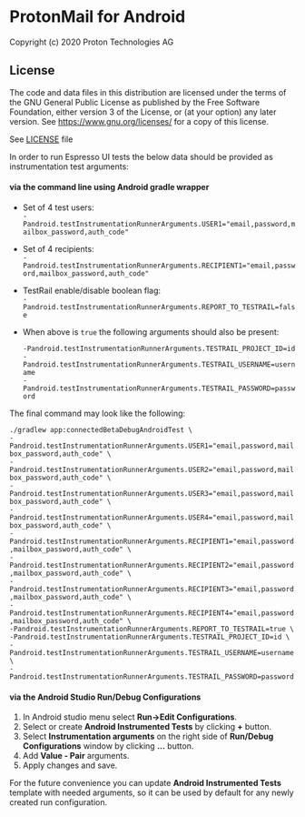 
# ProtonMail for Android

Copyright (c) 2020 Proton Technologies AG

## License

The code and data files in this distribution are licensed under the terms of the GNU General Public License as published by the Free Software Foundation, either version 3 of the License, or (at your option) any later version. See <https://www.gnu.org/licenses/> for a copy of this license.

See [LICENSE](../../../../../../../../LICENSE) file

In order to run Espresso UI tests the below data should be provided as instrumentation test arguments:

#### via the command line using **Android gradle wrapper**
- Set of 4 test users: <br>`-Pandroid.testInstrumentationRunnerArguments.USER1="email,password,mailbox_password,auth_code"`
- Set of 4 recipients: <br>`-Pandroid.testInstrumentationRunnerArguments.RECIPIENT1="email,password,mailbox_password,auth_code"`
- TestRail enable/disable boolean flag: <br>`-Pandroid.testInstrumentationRunnerArguments.REPORT_TO_TESTRAIL=false`
- When above is `true` the following arguments should also be present:

    `-Pandroid.testInstrumentationRunnerArguments.TESTRAIL_PROJECT_ID=id`<br>
     `-Pandroid.testInstrumentationRunnerArguments.TESTRAIL_USERNAME=username`<br>
     `-Pandroid.testInstrumentationRunnerArguments.TESTRAIL_PASSWORD=password`<br>
     
The final command may look like the following:

`./gradlew app:connectedBetaDebugAndroidTest \`<br>
 `-Pandroid.testInstrumentationRunnerArguments.USER1="email,password,mailbox_password,auth_code" \`<br>
 `-Pandroid.testInstrumentationRunnerArguments.USER2="email,password,mailbox_password,auth_code" \`<br>
 `-Pandroid.testInstrumentationRunnerArguments.USER3="email,password,mailbox_password,auth_code" \`<br>
 `-Pandroid.testInstrumentationRunnerArguments.USER4="email,password,mailbox_password,auth_code" \`<br>
 `-Pandroid.testInstrumentationRunnerArguments.RECIPIENT1="email,password,mailbox_password,auth_code" \`<br>
 `-Pandroid.testInstrumentationRunnerArguments.RECIPIENT2="email,password,mailbox_password,auth_code" \`<br>
 `-Pandroid.testInstrumentationRunnerArguments.RECIPIENT3="email,password,mailbox_password,auth_code" \`<br>
 `-Pandroid.testInstrumentationRunnerArguments.RECIPIENT4="email,password,mailbox_password,auth_code" \`<br>
 `-Pandroid.testInstrumentationRunnerArguments.REPORT_TO_TESTRAIL=true \`<br>
 `-Pandroid.testInstrumentationRunnerArguments.TESTRAIL_PROJECT_ID=id \`<br>
 `-Pandroid.testInstrumentationRunnerArguments.TESTRAIL_USERNAME=username \`<br>
 `-Pandroid.testInstrumentationRunnerArguments.TESTRAIL_PASSWORD=password`<br>
     
#### via the Android Studio **Run/Debug Configurations**
1. In Android studio menu select **Run->Edit Configurations**.
2. Select or create **Android Instrumented Tests** by clicking **+** button.
3. Select **Instrumentation arguments** on the right side of **Run/Debug Configurations** window by clicking **...** button.
3. Add **Value - Pair** arguments.
4. Apply changes and save.

For the future convenience you can update **Android Instrumented Tests** template with needed arguments, so it can be used by default for any newly created run configuration.